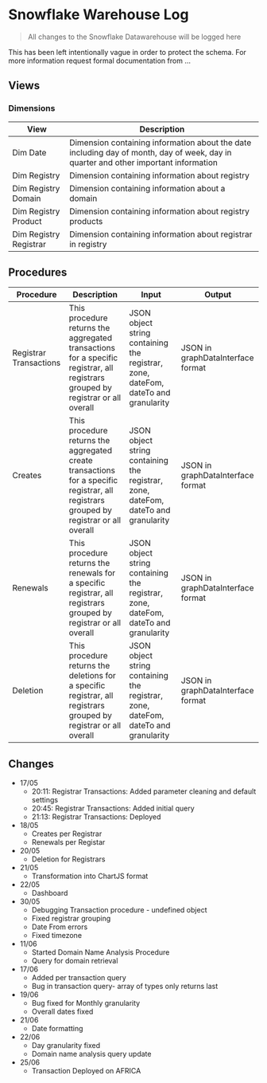 # Snowflake Warehouse Log
> All changes to the Snowflake Datawarehouse will be logged here

This has been left intentionally vague in order to protect the schema.
For more information request formal documentation from ...

## Views
### Dimensions
| View   | Description |
| --   | -- |
| Dim Date | Dimension containing information about the date including day of month, day of week, day in quarter and other important information |
| Dim Registry| Dimension containing information about registry |
| Dim Registry Domain| Dimension containing information about a domain |
| Dim Registry Product| Dimension containing information about registry products  |
| Dim Registry Registrar | Dimension containing information about registrar in registry  |
## Procedures
| Procedure  | Description | Input | Output |
| --   | -- | --   | -- |
| Registrar Transactions| This procedure returns the aggregated transactions for a specific registrar, all registrars grouped by registrar or all overall | JSON object string containing the registrar, zone, dateFom, dateTo and granularity   | JSON in graphDataInterface format|
| Creates  | This procedure returns the aggregated create transactions for a specific registrar, all registrars grouped by registrar or all overall | JSON object string containing the registrar, zone, dateFom, dateTo and granularity   | JSON in graphDataInterface format|
|Renewals  | This procedure returns the renewals for a specific registrar, all registrars grouped by registrar or all overall | JSON object string containing the registrar, zone, dateFom, dateTo and granularity   | JSON in graphDataInterface format|
| Deletion  | This procedure returns the deletions for a specific registrar, all registrars grouped by registrar or all overall | JSON object string containing the registrar, zone, dateFom, dateTo and granularity   | JSON in graphDataInterface format|

## Changes

* 17/05 
  * 20:11: Registrar Transactions: Added parameter cleaning and default settings
  * 20:45: Registrar Transactions: Added initial query
  * 21:13: Registrar Transactions: Deployed
* 18/05
  * Creates per Registrar
  * Renewals per Registar
* 20/05
  * Deletion for Registrars 
* 21/05
  * Transformation into ChartJS format 
* 22/05 
  * Dashboard
* 30/05 
  * Debugging Transaction procedure - undefined object
  * Fixed registrar grouping
  * Date From errors
  * Fixed timezone
* 11/06
  * Started Domain Name Analysis Procedure
  * Query for domain retrieval
* 17/06
  * Added per transaction query
  * Bug in transaction query- array of types only returns last
* 19/06
  * Bug  fixed for Monthly granularity
  * Overall dates fixed
* 21/06
  * Date formatting
* 22/06
  * Day granularity fixed
  * Domain name analysis query update 
* 25/06
  * Transaction  Deployed on AFRICA
